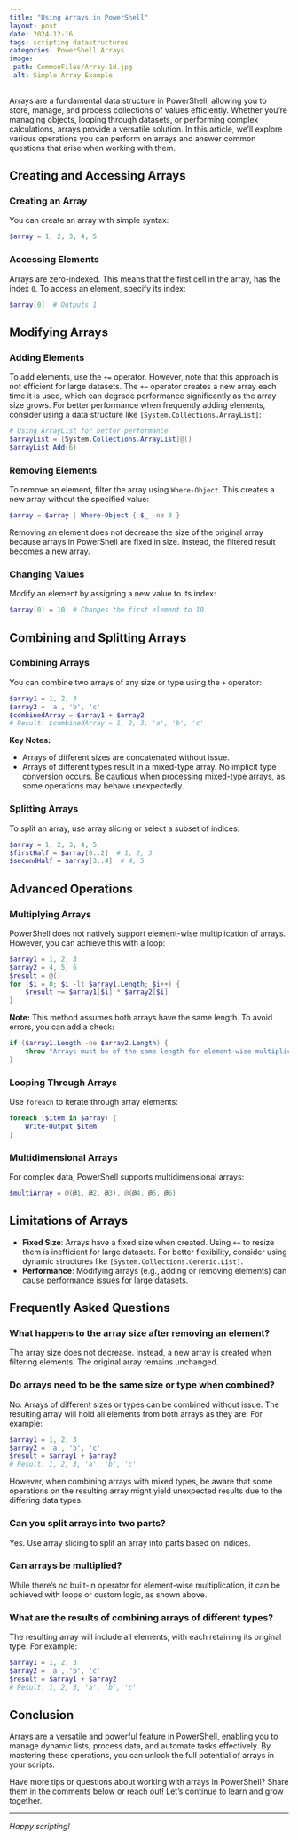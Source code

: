 ```yaml
---
title: "Using Arrays in PowerShell"
layout: post
date: 2024-12-16
tags: scripting datastructures
categories: PowerShell Arrays
image:
 path: CommonFiles/Array-1d.jpg
 alt: Simple Array Example
---
```


Arrays are a fundamental data structure in PowerShell, allowing you to store, manage, and process collections of values efficiently. Whether you’re managing objects, looping through datasets, or performing complex calculations, arrays provide a versatile solution. In this article, we’ll explore various operations you can perform on arrays and answer common questions that arise when working with them.

## Creating and Accessing Arrays

### Creating an Array
You can create an array with simple syntax:
```powershell
$array = 1, 2, 3, 4, 5
```

### Accessing Elements
Arrays are zero-indexed. This means that the first cell in the array, has the index ```0```. To access an element, specify its index:
```powershell
$array[0]  # Outputs 1
```

## Modifying Arrays

### Adding Elements
To add elements, use the `+=` operator. However, note that this approach is not efficient for large datasets. The `+=` operator creates a new array each time it is used, which can degrade performance significantly as the array size grows. For better performance when frequently adding elements, consider using a data structure like `[System.Collections.ArrayList]`:
```powershell
# Using ArrayList for better performance
$arrayList = [System.Collections.ArrayList]@()
$arrayList.Add(6)
```

### Removing Elements
To remove an element, filter the array using `Where-Object`. This creates a new array without the specified value:
```powershell
$array = $array | Where-Object { $_ -ne 3 }
```
Removing an element does not decrease the size of the original array because arrays in PowerShell are fixed in size. Instead, the filtered result becomes a new array.

### Changing Values
Modify an element by assigning a new value to its index:
```powershell
$array[0] = 10  # Changes the first element to 10
```

## Combining and Splitting Arrays

### Combining Arrays
You can combine two arrays of any size or type using the `+` operator:
```powershell
$array1 = 1, 2, 3
$array2 = 'a', 'b', 'c'
$combinedArray = $array1 + $array2
# Result: $combinedArray = 1, 2, 3, 'a', 'b', 'c'
```
**Key Notes:**
- Arrays of different sizes are concatenated without issue.
- Arrays of different types result in a mixed-type array. No implicit type conversion occurs. Be cautious when processing mixed-type arrays, as some operations may behave unexpectedly.

### Splitting Arrays
To split an array, use array slicing or select a subset of indices:
```powershell
$array = 1, 2, 3, 4, 5
$firstHalf = $array[0..2]  # 1, 2, 3
$secondHalf = $array[3..4]  # 4, 5
```

## Advanced Operations

### Multiplying Arrays
PowerShell does not natively support element-wise multiplication of arrays. However, you can achieve this with a loop:
```powershell
$array1 = 1, 2, 3
$array2 = 4, 5, 6
$result = @()
for ($i = 0; $i -lt $array1.Length; $i++) {
    $result += $array1[$i] * $array2[$i]
}
```
**Note:** This method assumes both arrays have the same length. To avoid errors, you can add a check:
```powershell
if ($array1.Length -ne $array2.Length) {
    throw "Arrays must be of the same length for element-wise multiplication."
}
```

### Looping Through Arrays
Use `foreach` to iterate through array elements:
```powershell
foreach ($item in $array) {
    Write-Output $item
}
```

### Multidimensional Arrays
For complex data, PowerShell supports multidimensional arrays:
```powershell
$multiArray = @(@1, @2, @3), @(@4, @5, @6)
```

## Limitations of Arrays
- **Fixed Size**: Arrays have a fixed size when created. Using `+=` to resize them is inefficient for large datasets. For better flexibility, consider using dynamic structures like `[System.Collections.Generic.List]`.
- **Performance**: Modifying arrays (e.g., adding or removing elements) can cause performance issues for large datasets.

## Frequently Asked Questions

### What happens to the array size after removing an element?
The array size does not decrease. Instead, a new array is created when filtering elements. The original array remains unchanged.

### Do arrays need to be the same size or type when combined?
No. Arrays of different sizes or types can be combined without issue. The resulting array will hold all elements from both arrays as they are. For example:
```powershell
$array1 = 1, 2, 3
$array2 = 'a', 'b', 'c'
$result = $array1 + $array2
# Result: 1, 2, 3, 'a', 'b', 'c'
```
However, when combining arrays with mixed types, be aware that some operations on the resulting array might yield unexpected results due to the differing data types.

### Can you split arrays into two parts?
Yes. Use array slicing to split an array into parts based on indices.

### Can arrays be multiplied?
While there’s no built-in operator for element-wise multiplication, it can be achieved with loops or custom logic, as shown above.

### What are the results of combining arrays of different types?
The resulting array will include all elements, with each retaining its original type. For example:
```powershell
$array1 = 1, 2, 3
$array2 = 'a', 'b', 'c'
$result = $array1 + $array2
# Result: 1, 2, 3, 'a', 'b', 'c'
```

## Conclusion
Arrays are a versatile and powerful feature in PowerShell, enabling you to manage dynamic lists, process data, and automate tasks effectively. By mastering these operations, you can unlock the full potential of arrays in your scripts.

Have more tips or questions about working with arrays in PowerShell? Share them in the comments below or reach out! Let’s continue to learn and grow together.

---

*Happy scripting!*
